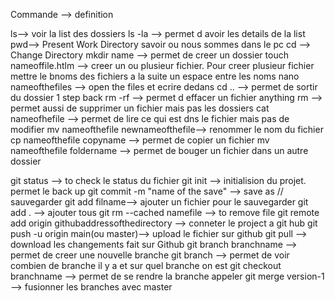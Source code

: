
Commande --> definition

ls--> voir la list des dossiers
ls -la --> permet d avoir les details de la list
pwd--> Present Work Directory savoir ou nous sommes dans le pc
cd --> Change Directory
mkdir name --> permet de creer un dossier
touch nameoffile.htlm --> creer un ou plusieur fichier. Pour creer plusieur fichier mettre le bnoms des fichiers a la suite un espace entre les noms
nano nameofthefiles --> open the files et ecrire dedans
cd .. --> permet de sortir du dossier 1 step back
rm -rf --> permet d effacer un fichier anything
rm --> permet aussi de supprimer un fichier mais pas les dossiers
cat nameofhefile --> permet de lire ce qui est dns le fichier mais pas de modifier 
mv nameofthefile newnameofthefile--> renommer le nom du fichier
cp nameofthefile copyname --> permet de copier un fichier
mv nameofthefile foldername --> permet de bouger un fichier dans un autre dossier

git status --> to check le status du fichier
git init --> initialision du projet. permet le back up
git commit -m "name of the save" --> save as // sauvegarder
git add  filname--> ajouter un fichier pour le sauvegarder
git add . --> ajouter tous
git rm --cached namefile --> to remove file
git remote add origin githubaddressofthedirectory --> conneter le project a git hub
git push -u origin main(ou master)--> upload le fichier sur github
git pull --> download les changements fait sur Github
git branch branchname --> permet de creer une nouvelle branche
git branch --> permet de voir combien de branche il y a et sur quel branche on est
git checkout branchname --> permet de se rendre la branche appeler
git merge  version-1 --> fusionner les branches avec master


